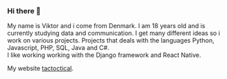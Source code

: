 ### Hi there 👋
My name is Viktor and i come from Denmark.
I am 18 years old and is currently studying data and communication.
I get many different ideas so i work on various projects.
Projects that deals with the languages Python, Javascript, PHP, SQL, Java and C#.<br />
I like working working with the Django framework and React Native.

My website [tactoctical](http://tactoctical.com).
